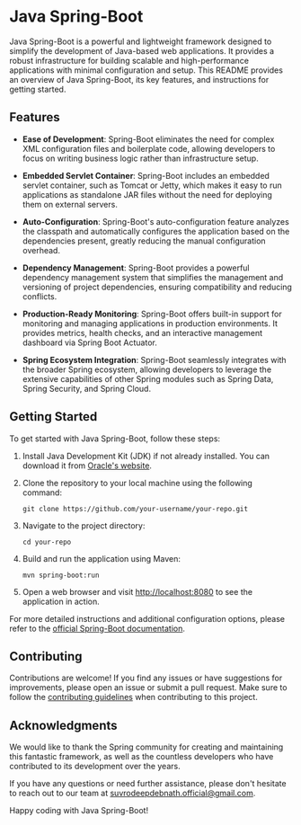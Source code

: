 # Java Spring-Boot

Java Spring-Boot is a powerful and lightweight framework designed to simplify the development of Java-based web applications. It provides a robust infrastructure for building scalable and high-performance applications with minimal configuration and setup. This README provides an overview of Java Spring-Boot, its key features, and instructions for getting started.

## Features

- **Ease of Development**: Spring-Boot eliminates the need for complex XML configuration files and boilerplate code, allowing developers to focus on writing business logic rather than infrastructure setup.

- **Embedded Servlet Container**: Spring-Boot includes an embedded servlet container, such as Tomcat or Jetty, which makes it easy to run applications as standalone JAR files without the need for deploying them on external servers.

- **Auto-Configuration**: Spring-Boot's auto-configuration feature analyzes the classpath and automatically configures the application based on the dependencies present, greatly reducing the manual configuration overhead.

- **Dependency Management**: Spring-Boot provides a powerful dependency management system that simplifies the management and versioning of project dependencies, ensuring compatibility and reducing conflicts.

- **Production-Ready Monitoring**: Spring-Boot offers built-in support for monitoring and managing applications in production environments. It provides metrics, health checks, and an interactive management dashboard via Spring Boot Actuator.

- **Spring Ecosystem Integration**: Spring-Boot seamlessly integrates with the broader Spring ecosystem, allowing developers to leverage the extensive capabilities of other Spring modules such as Spring Data, Spring Security, and Spring Cloud.

## Getting Started

To get started with Java Spring-Boot, follow these steps:

1. Install Java Development Kit (JDK) if not already installed. You can download it from [Oracle's website](https://www.oracle.com/java/technologies/javase-jdk11-downloads.html).

2. Clone the repository to your local machine using the following command:
   ```
   git clone https://github.com/your-username/your-repo.git
   ```

3. Navigate to the project directory:
   ```
   cd your-repo
   ```

4. Build and run the application using Maven:
   ```
   mvn spring-boot:run
   ```

5. Open a web browser and visit [http://localhost:8080](http://localhost:8080) to see the application in action.

For more detailed instructions and additional configuration options, please refer to the [official Spring-Boot documentation](https://spring.io/projects/spring-boot).

## Contributing

Contributions are welcome! If you find any issues or have suggestions for improvements, please open an issue or submit a pull request. Make sure to follow the [contributing guidelines](CONTRIBUTING.md) when contributing to this project.

## Acknowledgments

We would like to thank the Spring community for creating and maintaining this fantastic framework, as well as the countless developers who have contributed to its development over the years.

If you have any questions or need further assistance, please don't hesitate to reach out to our team at [suvrodeepdebnath.official@gmail.com](mailto:suvrodeepdebnath.official@gmail.com).

Happy coding with Java Spring-Boot!
